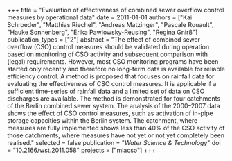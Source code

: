 +++
title = "Evaluation of effectiveness of combined sewer overflow control measures by operational data"
date = 2011-01-01
authors = ["Kai Schroeder", "Matthias Riechel", "Andreas Matzinger", "Pascale Rouault", "Hauke Sonnenberg", "Erika Pawlowsky-Reusing", "Regina Gnirß"]
publication_types = ["2"]
abstract = "The effect of combined sewer overflow (CSO) control measures should be validated during operation based on monitoring of CSO activity and subsequent comparison with (legal) requirements. However, most CSO monitoring programs have been started only recently and therefore no long-term data is available for reliable efficiency control. A method is proposed that focuses on rainfall data for evaluating the effectiveness of CSO control measures. It is applicable if a sufficient time-series of rainfall data and a limited set of data on CSO discharges are available. The method is demonstrated for four catchments of the Berlin combined sewer system. The analysis of the 2000–2007 data shows the effect of CSO control measures, such as activation of in-pipe storage capacities within the Berlin system. The catchment, where measures are fully implemented shows less than 40% of the CSO activity of those catchments, where measures have not yet or not yet completely been realised."
selected = false
publication = "*Water Science & Technology*"
doi = "10.2166/wst.2011.058"
projects = ["miacso"]
+++

